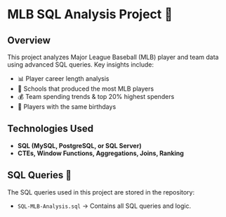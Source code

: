 # MLB SQL Analysis Project 🎯  

## Overview  
This project analyzes Major League Baseball (MLB) player and team data using advanced SQL queries. Key insights include:  
- 📊 Player career length analysis  
- 🏫 Schools that produced the most MLB players  
- 💰 Team spending trends & top 20% highest spenders  
- 📅 Players with the same birthdays  

## Technologies Used  
- **SQL (MySQL, PostgreSQL, or SQL Server)**
- **CTEs, Window Functions, Aggregations, Joins, Ranking**  

## SQL Queries 📜  
The SQL queries used in this project are stored in the repository:
- `SQL-MLB-Analysis.sql` → Contains all SQL queries and logic.  
